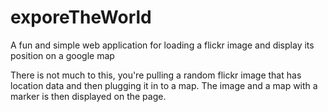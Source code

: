 # exporeTheWorld
A fun and simple web application for loading a flickr image and display its position on a google map

There is not much to this, you're pulling a random flickr image that has location data and then plugging it in to a map.  The image and a map with a marker is then displayed on the page.
